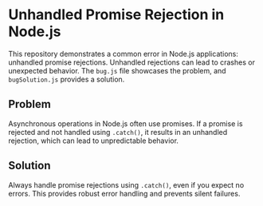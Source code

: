 # Unhandled Promise Rejection in Node.js

This repository demonstrates a common error in Node.js applications: unhandled promise rejections.  Unhandled rejections can lead to crashes or unexpected behavior.  The `bug.js` file showcases the problem, and `bugSolution.js` provides a solution.

## Problem

Asynchronous operations in Node.js often use promises.  If a promise is rejected and not handled using `.catch()`, it results in an unhandled rejection, which can lead to unpredictable behavior.

## Solution

Always handle promise rejections using `.catch()`, even if you expect no errors.  This provides robust error handling and prevents silent failures.